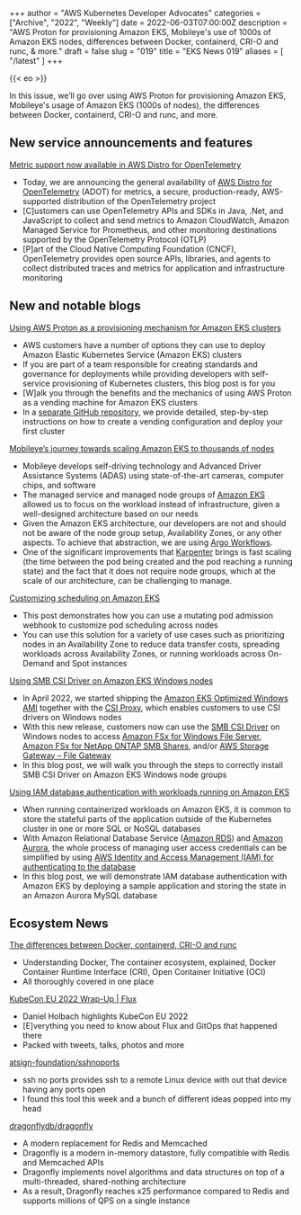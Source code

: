 +++
author = "AWS Kubernetes Developer Advocates"
categories = ["Archive", "2022", "Weekly"]
date = 2022-06-03T07:00:00Z
description = "AWS Proton for provisioning Amazon EKS, Mobileye's use of 1000s of Amazon EKS nodes, differences between Docker, containerd, CRI-O and runc, & more."
draft = false
slug = "019"
title = "EKS News 019"
aliases = [
    "/latest"
]
+++

{{< eo >}}

In this issue, we’ll go over using AWS Proton for provisioning Amazon EKS, Mobileye's usage of Amazon EKS (1000s of nodes), the differences between Docker, containerd, CRI-O and runc, and more.

## New service announcements and features

[Metric support now available in AWS Distro for OpenTelemetry](https://aws.amazon.com/about-aws/whats-new/2022/05/aws-distro-opentelemetry-metric-support/)

* Today, we are announcing the general availability of [AWS Distro for OpenTelemetry](https://aws.amazon.com/otel/) (ADOT) for metrics, a secure, production-ready, AWS-supported distribution of the OpenTelemetry project
* [C]ustomers can use OpenTelemetry APIs and SDKs in Java, .Net, and JavaScript to collect and send metrics to Amazon CloudWatch, Amazon Managed Service for Prometheus, and other monitoring destinations supported by the OpenTelemetry Protocol (OTLP)
* [P]art of the Cloud Native Computing Foundation (CNCF), OpenTelemetry provides open source APIs, libraries, and agents to collect distributed traces and metrics for application and infrastructure monitoring

## New and notable blogs

[Using AWS Proton as a provisioning mechanism for Amazon EKS clusters](https://aws.amazon.com/blogs/containers/using-aws-proton-as-a-provisioning-mechanism-for-amazon-eks-clusters/)

* AWS customers have a number of options they can use to deploy Amazon Elastic Kubernetes Service (Amazon EKS) clusters
* If you are part of a team responsible for creating standards and governance for deployments while providing developers with self-service provisioning of Kubernetes clusters, this blog post is for you
* [W]alk you through the benefits and the mechanics of using AWS Proton as a vending machine for Amazon EKS clusters
* In a [separate GitHub repository](https://github.com/aws-samples/eks-blueprints-for-proton), we provide detailed, step-by-step instructions on how to create a vending configuration and deploy your first cluster

[Mobileye’s journey towards scaling Amazon EKS to thousands of nodes](https://aws.amazon.com/blogs/containers/mobileyes-journey-towards-scaling-amazon-eks-to-thousands-of-nodes/)

* Mobileye develops self-driving technology and Advanced Driver Assistance Systems (ADAS) using state-of-the-art cameras, computer chips, and software
* The managed service and managed node groups of [Amazon EKS](https://aws.amazon.com/eks) allowed us to focus on the workload instead of infrastructure, given a well-designed architecture based on our needs
* Given the Amazon EKS architecture, our developers are not and should not be aware of the node group setup, Availability Zones, or any other aspects. To achieve that abstraction, we are using [Argo Workflows](https://argoproj.github.io/argo-workflows/).
* One of the significant improvements that [Karpenter](https://karpenter.sh/docs/) brings is fast scaling (the time between the pod being created and the pod reaching a running state) and the fact that it does not require node groups, which at the scale of our architecture, can be challenging to manage.

[Customizing scheduling on Amazon EKS](https://aws.amazon.com/blogs/containers/customizing-scheduling-on-amazon-eks/)

* This post demonstrates how you can use a mutating pod admission webhook to customize pod scheduling across nodes
* You can use this solution for a variety of use cases such as prioritizing nodes in an Availability Zone to reduce data transfer costs, spreading workloads across Availability Zones, or running workloads across On-Demand and Spot instances

[Using SMB CSI Driver on Amazon EKS Windows nodes](https://aws.amazon.com/blogs/modernizing-with-aws/using-smb-csi-driver-on-amazon-eks-windows-nodes/)

* In April 2022, we started shipping the [Amazon EKS Optimized Windows AMI](https://docs.aws.amazon.com/eks/latest/userguide/eks-optimized-windows-ami.html) together with the [CSI Proxy](https://github.com/kubernetes-csi/csi-proxy), which enables customers to use CSI drivers on Windows nodes
* With this new release, customers now can use the [SMB CSI Driver](https://github.com/kubernetes-csi/csi-driver-smb) on Windows nodes to access [Amazon FSx for Windows File Server](https://aws.amazon.com/fsx/windows/?nc=sn&loc=2), [Amazon FSx for NetApp ONTAP SMB Shares](https://aws.amazon.com/fsx/netapp-ontap/), and/or [AWS Storage Gateway – File Gateway](https://aws.amazon.com/storagegateway/file/?nc=sn&loc=2&dn=2)
* In this blog post, we will walk you through the steps to correctly install SMB CSI Driver on Amazon EKS Windows node groups

[Using IAM database authentication with workloads running on Amazon EKS](https://aws.amazon.com/blogs/containers/using-iam-database-authentication-with-workloads-running-on-amazon-eks/)

* When running containerized workloads on Amazon EKS, it is common to store the stateful parts of the application outside of the Kubernetes cluster in one or more SQL or NoSQL databases
* With Amazon Relational Database Service ([Amazon RDS](https://aws.amazon.com/rds/)) and [Amazon Aurora](https://aws.amazon.com/rds/aurora/), the whole process of managing user access credentials can be simplified by using [AWS Identity and Access Management (IAM) for authenticating to the database](https://docs.aws.amazon.com/AmazonRDS/latest/UserGuide/UsingWithRDS.IAMDBAuth.html)
* In this blog post, we will demonstrate IAM database authentication with Amazon EKS by deploying a sample application and storing the state in an Amazon Aurora MySQL database

## Ecosystem News

[The differences between Docker, containerd, CRI-O and runc](https://www.tutorialworks.com/difference-docker-containerd-runc-crio-oci/?_hsmi=213803458)

* Understanding Docker, The container ecosystem, explained, Docker Container Runtime Interface (CRI), Open Container Initiative (OCI)
* All thoroughly covered in one place

[KubeCon EU 2022 Wrap-Up | Flux](https://fluxcd.io/blog/2022/05/kubecon-eu-2022-wrap-up/)

* Daniel Holbach highlights KubeCon EU 2022
* [E]verything you need to know about Flux and GitOps that happened there
* Packed with tweets, talks, photos and more

[atsign-foundation/sshnoports](https://github.com/atsign-foundation/sshnoports)

* ssh no ports provides ssh to a remote Linux device with out that device having any ports open
* I found this tool this week and a bunch of different ideas popped into my head

[dragonflydb/dragonfly](https://github.com/dragonflydb/dragonfly)

* A modern replacement for Redis and Memcached
* Dragonfly is a modern in-memory datastore, fully compatible with Redis and Memcached APIs
* Dragonfly implements novel algorithms and data structures on top of a multi-threaded, shared-nothing architecture
* As a result, Dragonfly reaches x25 performance compared to Redis and supports millions of QPS on a single instance
